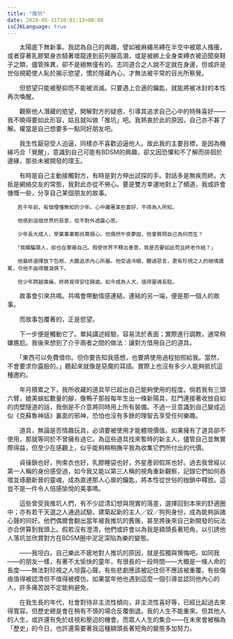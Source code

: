 ```yaml
---
title: "推坑"
date: 2020-05-31T10:01:13+08:00
isCJKLanguage: true
---
```


　　太陽底下無新事。我認為自己的興趣，譬如被麻繩吊縛在半空中被眾人搔癢，或者穿著乳膠緊身衣騎著壞龍達到前列腺高潮，或是被綁上全身束縛衣被迫聞臭鞋子之類，儘管殊異，卻不是絕無僅有的。志同道合之人說不定就在身邊，但或許是世俗規範使人恥於揭示慾望，慣於隱藏內心，才無法被平常的目光所察覺。

　　但慾望只能被壓抑而不能被消滅。只要遇上合適的鑰匙，就能將被冰封的本性再次喚醒。

　　觀察他人潛藏的慾望，開解對方的疑惑，引導其追求自己心中的特殊喜好——我不曉得要如此形容，姑且就叫做「推坑」吧。我熱衷於此的原因，自己亦不甚了解。權當是自己想要多一點同好朋友吧。

　　我生性厭惡受人迫逼，同樣亦不喜歡迫逼他人。故此我的主要目標，是因為機緣巧合「覺醒」，意識到自己可能有BDSM的興趣，卻又因恐懼和不了解而徘徊於邊緣，那些未被開發的璞玉。

　　有時是自己主動接觸對方，有時是對方伸出試探的手。對話多是無疾而終。大抵是網絡交友的常態，我對此亦從不勞心。要是雙方幸運地對上了頻道，我或許會慷慨一些，分享自己某個朋友的故事。


```
　　若干年前，有個懵懂無知的少年。心中藏著某些喜好，不得為人所知。

　　他感到這個世界的惡意，從不對外透露心思。

　　少年長大成人，學業事業都尚算順心。但偶然午夜夢廻，他會質問自己為何而生？

　　「我暪騙眾人，卻也在蒙蔽自己。假使世界不釋出善意，我是否要如此苟且終老作結？」

　　他最終選擇放下包袱，大膽追求內心所屬。他受過冷眼，聽過惡言，更有珍視之人的絕情謾罵，令他不由得聲淚俱下。

　　但少年跨越傷痛，終將覓得安住歸處。如今成為人犬，值得靈魂長駐。
```


　　故事會引來共鳴。共鳴會帶動情感連結。連結的另一端，便是那一個人的故事。

　　而故事包覆著的，正是慾望。

　　下一步便是觸動它了。單純講述經驗，容易流於表面；實際進行調教，通常稍嫌尷尬。我後來想到了介乎兩者之間的做法︰讓對方借用自己的道具。

　　「東西可以免費借你。但你要告知我感想，也要將使用過程拍照給我。當然，不會要求你露臉的。」聽起來就像是惡魔的耳語。實際上也沒有多少人能夠抵抗這種邀約。

　　年月積累之下，我所收藏的道具早已超出自己能夠使用的程度。倘若我有三頭六臂，媲美蜈蚣數量的腳，像鴨子那般每年生出一條新陽具，肛門連接著收放自如的肉壁隧道的話，我倒是不介意將同時用上所有裝備。不過一旦意識到自己變成近似《克蘇魯神話》裏面的邪神，恐怕也沒有多餘的理智去享受任何樂趣。

　　道具，無論是否情趣玩具，必須要被使用才能體現價值。如果擁有了道具卻不使用，那就等同於不曾擁有過它。為這些道具找來暫時的新主人，儘管自己並無實際得益，但至少在感觀上，似乎能夠稍稍撫平我為收集它們所付出的代價。

　　貞操鎖也好，拘束衣也好，乳膠睡袋也好，外星產卵假屌也好。過去我曾經以第一人稱的身份感受過，如今我又能以第三人稱的視角重新觀察，記錄它們如何吞噬並琢磨新晉的靈魂，成為直達那人心扉的鑰匙，將本性從世俗的枷鎖中釋放。這豈不是一件令人倍感愉悅的美事嗎。

　　這些曾受我推坑人們，有不少認清幻想與現實的落差，選擇回到本來的舒適圈中；亦有若干天選之人通過試驗，建築起新的主人／奴／狗狗身份，成為能夠訴諸心聲的同好。他們偶爾會翻出當年被我推坑的舊賬，甚至將後來自己新開發的玩法亦合併算到我頭上。假若沒有澄清，他們或許會以為我是額頭長著短角，以引誘他人落坑並欣賞對方在BDSM圈中泥足深陷為樂的變態。

　　——我坦白。自己樂此不疲地對人推坑的原因，就是孤獨與懊悔吧。如同我——的朋友一樣，有著不太愉快的童年，有很長的一段時間——大概是一條人命的長度——無法對珍視之人坦露心聲。有些悲劇應該被記住但不應該被重覆。有些傷痕值得被認清但不值得被模仿。如果當年他也遇到這麼一個引導並認同他內心的人，許多痛苦說不定能夠避免。

　　在我生長的年代，社會對待非主流性傾向，非主流性喜好等，已經比起過去來得寬容。但歷史總是會在稍有不慎的場合反覆倒退。我的人生不能重來。但其他人的人生，或許還有免於歧視和壓迫的機會。而眾人人生的集合——在未來會被稱為「歷史」的今日，也許還需要著我這種額頭長著短角的變態多加努力。

